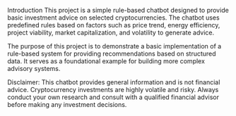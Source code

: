 Introduction
This project is a simple rule-based chatbot designed to provide basic investment advice on selected cryptocurrencies. 
The chatbot uses predefined rules based on factors such as price trend, energy efficiency, project viability, market capitalization, and volatility to generate advice.

The purpose of this project is to demonstrate a basic implementation of a rule-based system for providing recommendations based on structured data. 
It serves as a foundational example for building more complex advisory systems.

Disclaimer: 
This chatbot provides general information and is not financial advice. Cryptocurrency investments are highly volatile and risky. 
Always conduct your own research and consult with a qualified financial advisor before making any investment decisions.
